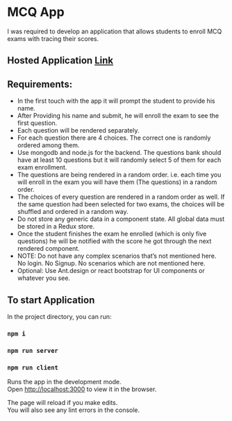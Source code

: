 # MCQ App
I was required to develop an application that allows students to enroll MCQ exams with tracing their scores.

## Hosted Application [Link](https://mcq-exam.herokuapp.com)


## Requirements:
- In the first touch with the app it will prompt the student to provide his name.
- After Providing his name and submit, he will enroll the exam to see the first question.
- Each question will be rendered separately.
- For each question there are 4 choices. The correct one is randomly ordered among them.
- Use mongodb and node.js for the backend. The questions bank should have at least 10 questions but it will randomly select 5 of them for each exam enrollment.
- The questions are being rendered in a random order. i.e. each time you will enroll in the exam you will have them (The questions) in a random order.
- The choices of every question are rendered in a random order as well. If the same question had been selected for two exams, the choices will be shuffled and ordered in a random way.
- Do not store any generic data in a component state. All global data must be stored in a Redux store.
- Once the student finishes the exam he enrolled (which is only five questions) he will be notified with the score he got through the next rendered component.
- NOTE: Do not have any complex scenarios that’s not mentioned here. No login. No Signup. No scenarios which are not mentioned here.
- Optional: Use Ant.design or react bootstrap for UI components or whatever you see.

## To start Application

In the project directory, you can run:

### `npm i`
### `npm run server`
### `npm run client`

Runs the app in the development mode.\
Open [http://localhost:3000](http://localhost:3000) to view it in the browser.

The page will reload if you make edits.\
You will also see any lint errors in the console.